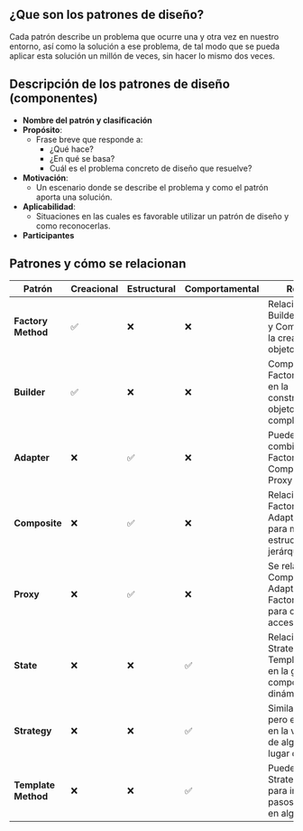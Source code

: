 ## ¿Que son los patrones de diseño?

Cada patrón describe un problema que ocurre una y otra vez en nuestro entorno, así como la solución a ese problema, de tal modo que se pueda aplicar esta solución un millón de veces, sin hacer lo mismo dos veces.

## Descripción de los patrones de diseño (componentes)
- **Nombre del patrón y clasificación**
- **Propósito**:
	- Frase breve que responde a:
		- ¿Qué hace?
		- ¿En qué se basa?
		- Cuál es el problema concreto de diseño que resuelve?
- **Motivación**:
	- Un escenario donde se describe el problema y como el patrón aporta una solución.
- **Aplicabilidad**:
	- Situaciones en las cuales es favorable utilizar un patrón de diseño y como reconocerlas.
- **Participantes**

## Patrones y cómo se relacionan

|Patrón|Creacional|Estructural|Comportamental|Relación|
|---|---|---|---|---|
|**Factory Method**|✅|❌|❌|Relacionado con Builder, Adapter y Composite en la creación de objetos|
|**Builder**|✅|❌|❌|Complementa a Factory Method en la construcción de objetos complejos|
|**Adapter**|❌|✅|❌|Puede ser combinado con Factory Method, Composite y Proxy|
|**Composite**|❌|✅|❌|Relacionado con Factory Method, Adapter y Proxy para manejar estructuras jerárquicas|
|**Proxy**|❌|✅|❌|Se relaciona con Composite, Adapter y Factory Method para controlar el acceso a objetos|
|**State**|❌|❌|✅|Relacionado con Strategy y Template Method en la gestión de comportamientos dinámicos|
|**Strategy**|❌|❌|✅|Similar a State, pero enfocado en la variación de algoritmos en lugar de estados|
|**Template Method**|❌|❌|✅|Puede usar Strategy o State para implementar pasos flexibles en algoritmos|